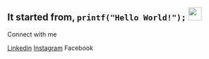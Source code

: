 ## It started from, `printf("Hello World!");` <img src="https://raw.githubusercontent.com/aemmadi/aemmadi/master/wave.gif" width="30px">
<p align='center'>
  <p>Connect with me</p>
  <a href="https://www.linkedin.com/in/rahul1209/" >Linkedin</a>
  <a href="https://www.instagram.com/_rahul_._kundu_/" >Instagram</a>
  <a>Facebook</a>
</p>

<!--
**rahulkundu1209/rahulkundu1209** is a ✨ _special_ ✨ repository because its `README.md` (this file) appears on your GitHub profile.

Here are some ideas to get you 

- 🔭 I’m currently working on ...
- 🌱 I’m currently learning ...
- 👯 I’m looking to collaborate on ...
- 🤔 I’m looking for help with ...
- 💬 Ask me about ...
- 📫 How to reach me: ...
- 😄 Pronouns: ...
- ⚡ Fun fact: ...
-->
